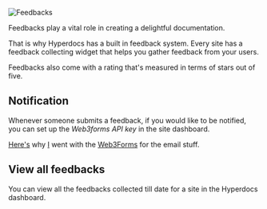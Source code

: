 ![Feedbacks](https://user-images.githubusercontent.com/69138026/156020401-a7dcc686-692c-4ae9-a89a-391ce3827c49.png)

Feedbacks play a vital role in creating a delightful documentation.

That is why Hyperdocs has a built in feedback system. Every site has a feedback collecting widget that helps you gather feedback from your users.

Feedbacks also come with a rating that's measured in terms of stars out of five.

## Notification

Whenever someone submits a feedback, if you would like to be notified, you can set up the _Web3forms API key_ in the site dashboard.

[Here's](/hyperdocs/docs/why-web3forms) why [I](https://twitter.com/lalitcodes) went with the [Web3Forms](https://web3forms.com) for the email stuff.

## View all feedbacks

You can view all the feedbacks collected till date for a site in the Hyperdocs dashboard.
